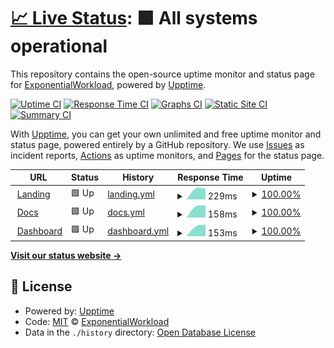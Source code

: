 # [📈 Live Status](https://gh.expo.moe): <!--live status--> **🟩 All systems operational**

This repository contains the open-source uptime monitor and status page for [ExponentialWorkload](https://Exponential-Workload.github.io/), powered by [Upptime](https://github.com/upptime/upptime).

[![Uptime CI](https://github.com/Exponential-Workload/personal-nexus-uptime-monitor/workflows/Uptime%20CI/badge.svg)](https://github.com/Exponential-Workload/personal-nexus-uptime-monitor/actions?query=workflow%3A%22Uptime+CI%22)
[![Response Time CI](https://github.com/Exponential-Workload/personal-nexus-uptime-monitor/workflows/Response%20Time%20CI/badge.svg)](https://github.com/Exponential-Workload/personal-nexus-uptime-monitor/actions?query=workflow%3A%22Response+Time+CI%22)
[![Graphs CI](https://github.com/Exponential-Workload/personal-nexus-uptime-monitor/workflows/Graphs%20CI/badge.svg)](https://github.com/Exponential-Workload/personal-nexus-uptime-monitor/actions?query=workflow%3A%22Graphs+CI%22)
[![Static Site CI](https://github.com/Exponential-Workload/personal-nexus-uptime-monitor/workflows/Static%20Site%20CI/badge.svg)](https://github.com/Exponential-Workload/personal-nexus-uptime-monitor/actions?query=workflow%3A%22Static+Site+CI%22)
[![Summary CI](https://github.com/Exponential-Workload/personal-nexus-uptime-monitor/workflows/Summary%20CI/badge.svg)](https://github.com/Exponential-Workload/personal-nexus-uptime-monitor/actions?query=workflow%3A%22Summary+CI%22)

With [Upptime](https://upptime.js.org), you can get your own unlimited and free uptime monitor and status page, powered entirely by a GitHub repository. We use [Issues](https://github.com/Exponential-Workload/personal-nexus-uptime-monitor/issues) as incident reports, [Actions](https://github.com/Exponential-Workload/personal-nexus-uptime-monitor/actions) as uptime monitors, and [Pages](https://gh.expo.moe) for the status page.

<!--start: status pages-->
<!-- This summary is generated by Upptime (https://github.com/upptime/upptime) -->
<!-- Do not edit this manually, your changes will be overwritten -->
<!-- prettier-ignore -->
| URL | Status | History | Response Time | Uptime |
| --- | ------ | ------- | ------------- | ------ |
| <img alt="" src="https://icons.duckduckgo.com/ip3/nexuspipe.com.ico" height="13"> [Landing](https://nexuspipe.com) | 🟩 Up | [landing.yml](https://github.com/ignore-me-lol/personal-nexus-uptime-monitor/commits/HEAD/history/landing.yml) | <details><summary><img alt="Response time graph" src="./graphs/landing/response-time-week.png" height="20"> 229ms</summary><br><a href="https://nup.expo.moe/history/landing"><img alt="Response time 229" src="https://img.shields.io/endpoint?url=https%3A%2F%2Fraw.githubusercontent.com%2Fignore-me-lol%2Fpersonal-nexus-uptime-monitor%2FHEAD%2Fapi%2Flanding%2Fresponse-time.json"></a><br><a href="https://nup.expo.moe/history/landing"><img alt="24-hour response time 229" src="https://img.shields.io/endpoint?url=https%3A%2F%2Fraw.githubusercontent.com%2Fignore-me-lol%2Fpersonal-nexus-uptime-monitor%2FHEAD%2Fapi%2Flanding%2Fresponse-time-day.json"></a><br><a href="https://nup.expo.moe/history/landing"><img alt="7-day response time 229" src="https://img.shields.io/endpoint?url=https%3A%2F%2Fraw.githubusercontent.com%2Fignore-me-lol%2Fpersonal-nexus-uptime-monitor%2FHEAD%2Fapi%2Flanding%2Fresponse-time-week.json"></a><br><a href="https://nup.expo.moe/history/landing"><img alt="30-day response time 229" src="https://img.shields.io/endpoint?url=https%3A%2F%2Fraw.githubusercontent.com%2Fignore-me-lol%2Fpersonal-nexus-uptime-monitor%2FHEAD%2Fapi%2Flanding%2Fresponse-time-month.json"></a><br><a href="https://nup.expo.moe/history/landing"><img alt="1-year response time 229" src="https://img.shields.io/endpoint?url=https%3A%2F%2Fraw.githubusercontent.com%2Fignore-me-lol%2Fpersonal-nexus-uptime-monitor%2FHEAD%2Fapi%2Flanding%2Fresponse-time-year.json"></a></details> | <details><summary><a href="https://nup.expo.moe/history/landing">100.00%</a></summary><a href="https://nup.expo.moe/history/landing"><img alt="All-time uptime 100.00%" src="https://img.shields.io/endpoint?url=https%3A%2F%2Fraw.githubusercontent.com%2Fignore-me-lol%2Fpersonal-nexus-uptime-monitor%2FHEAD%2Fapi%2Flanding%2Fuptime.json"></a><br><a href="https://nup.expo.moe/history/landing"><img alt="24-hour uptime 100.00%" src="https://img.shields.io/endpoint?url=https%3A%2F%2Fraw.githubusercontent.com%2Fignore-me-lol%2Fpersonal-nexus-uptime-monitor%2FHEAD%2Fapi%2Flanding%2Fuptime-day.json"></a><br><a href="https://nup.expo.moe/history/landing"><img alt="7-day uptime 100.00%" src="https://img.shields.io/endpoint?url=https%3A%2F%2Fraw.githubusercontent.com%2Fignore-me-lol%2Fpersonal-nexus-uptime-monitor%2FHEAD%2Fapi%2Flanding%2Fuptime-week.json"></a><br><a href="https://nup.expo.moe/history/landing"><img alt="30-day uptime 100.00%" src="https://img.shields.io/endpoint?url=https%3A%2F%2Fraw.githubusercontent.com%2Fignore-me-lol%2Fpersonal-nexus-uptime-monitor%2FHEAD%2Fapi%2Flanding%2Fuptime-month.json"></a><br><a href="https://nup.expo.moe/history/landing"><img alt="1-year uptime 100.00%" src="https://img.shields.io/endpoint?url=https%3A%2F%2Fraw.githubusercontent.com%2Fignore-me-lol%2Fpersonal-nexus-uptime-monitor%2FHEAD%2Fapi%2Flanding%2Fuptime-year.json"></a></details>
| <img alt="" src="https://icons.duckduckgo.com/ip3/docs.nexuspipe.com.ico" height="13"> [Docs](https://docs.nexuspipe.com) | 🟩 Up | [docs.yml](https://github.com/ignore-me-lol/personal-nexus-uptime-monitor/commits/HEAD/history/docs.yml) | <details><summary><img alt="Response time graph" src="./graphs/docs/response-time-week.png" height="20"> 158ms</summary><br><a href="https://nup.expo.moe/history/docs"><img alt="Response time 158" src="https://img.shields.io/endpoint?url=https%3A%2F%2Fraw.githubusercontent.com%2Fignore-me-lol%2Fpersonal-nexus-uptime-monitor%2FHEAD%2Fapi%2Fdocs%2Fresponse-time.json"></a><br><a href="https://nup.expo.moe/history/docs"><img alt="24-hour response time 158" src="https://img.shields.io/endpoint?url=https%3A%2F%2Fraw.githubusercontent.com%2Fignore-me-lol%2Fpersonal-nexus-uptime-monitor%2FHEAD%2Fapi%2Fdocs%2Fresponse-time-day.json"></a><br><a href="https://nup.expo.moe/history/docs"><img alt="7-day response time 158" src="https://img.shields.io/endpoint?url=https%3A%2F%2Fraw.githubusercontent.com%2Fignore-me-lol%2Fpersonal-nexus-uptime-monitor%2FHEAD%2Fapi%2Fdocs%2Fresponse-time-week.json"></a><br><a href="https://nup.expo.moe/history/docs"><img alt="30-day response time 158" src="https://img.shields.io/endpoint?url=https%3A%2F%2Fraw.githubusercontent.com%2Fignore-me-lol%2Fpersonal-nexus-uptime-monitor%2FHEAD%2Fapi%2Fdocs%2Fresponse-time-month.json"></a><br><a href="https://nup.expo.moe/history/docs"><img alt="1-year response time 158" src="https://img.shields.io/endpoint?url=https%3A%2F%2Fraw.githubusercontent.com%2Fignore-me-lol%2Fpersonal-nexus-uptime-monitor%2FHEAD%2Fapi%2Fdocs%2Fresponse-time-year.json"></a></details> | <details><summary><a href="https://nup.expo.moe/history/docs">100.00%</a></summary><a href="https://nup.expo.moe/history/docs"><img alt="All-time uptime 100.00%" src="https://img.shields.io/endpoint?url=https%3A%2F%2Fraw.githubusercontent.com%2Fignore-me-lol%2Fpersonal-nexus-uptime-monitor%2FHEAD%2Fapi%2Fdocs%2Fuptime.json"></a><br><a href="https://nup.expo.moe/history/docs"><img alt="24-hour uptime 100.00%" src="https://img.shields.io/endpoint?url=https%3A%2F%2Fraw.githubusercontent.com%2Fignore-me-lol%2Fpersonal-nexus-uptime-monitor%2FHEAD%2Fapi%2Fdocs%2Fuptime-day.json"></a><br><a href="https://nup.expo.moe/history/docs"><img alt="7-day uptime 100.00%" src="https://img.shields.io/endpoint?url=https%3A%2F%2Fraw.githubusercontent.com%2Fignore-me-lol%2Fpersonal-nexus-uptime-monitor%2FHEAD%2Fapi%2Fdocs%2Fuptime-week.json"></a><br><a href="https://nup.expo.moe/history/docs"><img alt="30-day uptime 100.00%" src="https://img.shields.io/endpoint?url=https%3A%2F%2Fraw.githubusercontent.com%2Fignore-me-lol%2Fpersonal-nexus-uptime-monitor%2FHEAD%2Fapi%2Fdocs%2Fuptime-month.json"></a><br><a href="https://nup.expo.moe/history/docs"><img alt="1-year uptime 100.00%" src="https://img.shields.io/endpoint?url=https%3A%2F%2Fraw.githubusercontent.com%2Fignore-me-lol%2Fpersonal-nexus-uptime-monitor%2FHEAD%2Fapi%2Fdocs%2Fuptime-year.json"></a></details>
| <img alt="" src="https://icons.duckduckgo.com/ip3/dash.nexuspipe.com.ico" height="13"> [Dashboard](https://dash.nexuspipe.com) | 🟩 Up | [dashboard.yml](https://github.com/ignore-me-lol/personal-nexus-uptime-monitor/commits/HEAD/history/dashboard.yml) | <details><summary><img alt="Response time graph" src="./graphs/dashboard/response-time-week.png" height="20"> 153ms</summary><br><a href="https://nup.expo.moe/history/dashboard"><img alt="Response time 153" src="https://img.shields.io/endpoint?url=https%3A%2F%2Fraw.githubusercontent.com%2Fignore-me-lol%2Fpersonal-nexus-uptime-monitor%2FHEAD%2Fapi%2Fdashboard%2Fresponse-time.json"></a><br><a href="https://nup.expo.moe/history/dashboard"><img alt="24-hour response time 153" src="https://img.shields.io/endpoint?url=https%3A%2F%2Fraw.githubusercontent.com%2Fignore-me-lol%2Fpersonal-nexus-uptime-monitor%2FHEAD%2Fapi%2Fdashboard%2Fresponse-time-day.json"></a><br><a href="https://nup.expo.moe/history/dashboard"><img alt="7-day response time 153" src="https://img.shields.io/endpoint?url=https%3A%2F%2Fraw.githubusercontent.com%2Fignore-me-lol%2Fpersonal-nexus-uptime-monitor%2FHEAD%2Fapi%2Fdashboard%2Fresponse-time-week.json"></a><br><a href="https://nup.expo.moe/history/dashboard"><img alt="30-day response time 153" src="https://img.shields.io/endpoint?url=https%3A%2F%2Fraw.githubusercontent.com%2Fignore-me-lol%2Fpersonal-nexus-uptime-monitor%2FHEAD%2Fapi%2Fdashboard%2Fresponse-time-month.json"></a><br><a href="https://nup.expo.moe/history/dashboard"><img alt="1-year response time 153" src="https://img.shields.io/endpoint?url=https%3A%2F%2Fraw.githubusercontent.com%2Fignore-me-lol%2Fpersonal-nexus-uptime-monitor%2FHEAD%2Fapi%2Fdashboard%2Fresponse-time-year.json"></a></details> | <details><summary><a href="https://nup.expo.moe/history/dashboard">100.00%</a></summary><a href="https://nup.expo.moe/history/dashboard"><img alt="All-time uptime 100.00%" src="https://img.shields.io/endpoint?url=https%3A%2F%2Fraw.githubusercontent.com%2Fignore-me-lol%2Fpersonal-nexus-uptime-monitor%2FHEAD%2Fapi%2Fdashboard%2Fuptime.json"></a><br><a href="https://nup.expo.moe/history/dashboard"><img alt="24-hour uptime 100.00%" src="https://img.shields.io/endpoint?url=https%3A%2F%2Fraw.githubusercontent.com%2Fignore-me-lol%2Fpersonal-nexus-uptime-monitor%2FHEAD%2Fapi%2Fdashboard%2Fuptime-day.json"></a><br><a href="https://nup.expo.moe/history/dashboard"><img alt="7-day uptime 100.00%" src="https://img.shields.io/endpoint?url=https%3A%2F%2Fraw.githubusercontent.com%2Fignore-me-lol%2Fpersonal-nexus-uptime-monitor%2FHEAD%2Fapi%2Fdashboard%2Fuptime-week.json"></a><br><a href="https://nup.expo.moe/history/dashboard"><img alt="30-day uptime 100.00%" src="https://img.shields.io/endpoint?url=https%3A%2F%2Fraw.githubusercontent.com%2Fignore-me-lol%2Fpersonal-nexus-uptime-monitor%2FHEAD%2Fapi%2Fdashboard%2Fuptime-month.json"></a><br><a href="https://nup.expo.moe/history/dashboard"><img alt="1-year uptime 100.00%" src="https://img.shields.io/endpoint?url=https%3A%2F%2Fraw.githubusercontent.com%2Fignore-me-lol%2Fpersonal-nexus-uptime-monitor%2FHEAD%2Fapi%2Fdashboard%2Fuptime-year.json"></a></details>

<!--end: status pages-->

[**Visit our status website →**](https://gh.expo.moe)

## 📄 License

- Powered by: [Upptime](https://github.com/upptime/upptime)
- Code: [MIT](./LICENSE) © [ExponentialWorkload](https://Exponential-Workload.github.io/)
- Data in the `./history` directory: [Open Database License](https://opendatacommons.org/licenses/odbl/1-0/)
